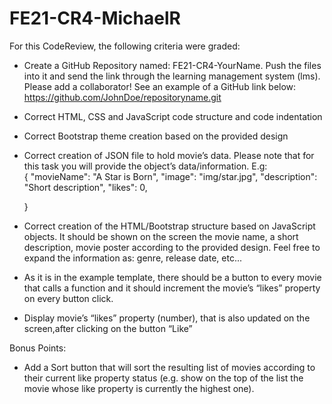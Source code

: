 # FE21-CR4-MichaelR

For this CodeReview, the following criteria were graded:
- Create a GitHub Repository named: FE21-CR4-YourName. Push the files into it and send the link through the learning management system (lms). Please add a collaborator! See an example of a GitHub link below:
https://github.com/JohnDoe/repositoryname.git
- Correct HTML, CSS and JavaScript code structure and code indentation
- Correct Bootstrap theme creation based on the provided design
- Correct creation of JSON file to hold movie’s data. Please note that for this task you will provide the object’s data/information. E.g:  
{
    "movieName": "A Star is Born",
    "image": "img/star.jpg",
    "description": "Short description",
    "likes": 0,
   
  }
 
- Correct creation of the HTML/Bootstrap structure based on JavaScript objects. It should be shown on the screen the movie name, a short description, movie poster according to the provided design. Feel free to expand the information as: genre, release date, etc...
- As it is in the example template, there should be a button to every movie that calls a function and it should increment the movie’s “likes” property on every button click.
- Display movie’s “likes” property (number), that is also updated on the screen,after clicking on the button “Like”
 
Bonus Points:
- Add a Sort button that will sort the resulting list of movies according to their current like property status (e.g. show on the top of the list the movie whose like property is currently the highest one).
